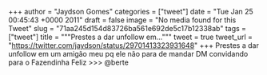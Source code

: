 
+++
author = "Jaydson Gomes"
categories = ["tweet"]
date = "Tue Jan 25 00:45:43 +0000 2011"
draft = false
image = "No media found for this Tweet"
slug = "71aa245d154d83726ba561e692de5c17b12338ab"
tags = ["tweet"]
title = """Prestes a dar unfollow em..."""
tweet = true
tweet_url = "https://twitter.com/jaydson/status/29701413323931648"
+++
Prestes a dar unfollow em um amigão meu pq ele não para de mandar DM convidando para o Fazendinha Feliz &gt;&gt;&gt; @berte
